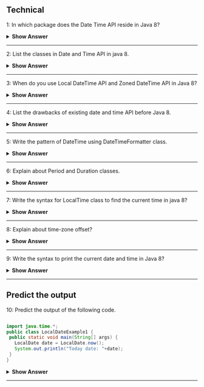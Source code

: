 ## Technical
1: In which package does the Date Time API reside in Java 8?

<details><summary><b> Show Answer </b></summary>
 
 Newly introduced Data Time API will be included in the <code>java.time </code> package

</details>

--- 


2: List the classes in Date and Time API in java 8.

<details><summary><b> Show Answer </b></summary>
 
- Local DateTime API - Simplified form of date - time API without any complexities.
- Zoned DateTime API - Special form of date - time API  with varaiations.

</details>

--- 

3: When do you use Local DateTime API and Zoned DateTime API in Java 8?

<details><summary><b> Show Answer </b></summary>

- It can be used when there is no need for time zones.
- It can be used when we need to consider time zones.

</details>

--- 


4: List the drawbacks of existing date and time API before Java 8.

<details><summary><b> Show Answer </b></summary>
 
- It is not thread safe 
- It was poorly Designed with less number of features
- Need to write a seperate code for handling time zone logic in older version. 

</details>

--- 

5: Write the pattern of DateTime using DateTimeFormatter class.
 
<details><summary><b> Show Answer </b></summary>

```java
DateTimeFormatter format = DateTimeFormatter.ofPattern("dd-MM-yyyy HH:mm:ss");  
```
</details>

--- 

6: Explain about Period and Duration classes.

<details><summary><b> Show Answer </b></summary>

 - <code>Period</code> handles date based amount of time . 
  - Example : "3 months and 1 day"
 - <code> Duration </code>handles time based amount of time (measured in terms of time).
  - Example : "3 seconds and 3 nanoseconds".

</details>

--- 

7: Write the syntax for LocalTime class to find the current time in java 8?

<details><summary><b> Show Answer </b></summary>

```java
LocalTime time = LocalTime.now();  
```
</details>
 
 --- 

 
8: Explain about time-zone offset?

<details><summary><b> Show Answer </b></summary>

- Its is an amount of time that a time -zone varies from Greenwich/UTC. 
- It is measured in fixed number of hours and minutes.

</details>

--- 

9: Write the syntax to print the current date and time in Java 8?

<details><summary><b> Show Answer </b></summary>

```java
LocalTime currentTime = LocalTime.now(); 

LocalDate currentDate = LocalDate.now();

LocalDateTime currentDateTime = LocalDateTime.now(); 
```

</details>

--- 

## Predict the output

10: Predict the output of the following code.

 ``` java

import java.time.*;    
public class LocalDateExample1 {    
  public static void main(String[] args) {    
    LocalDate date = LocalDate.now();   
    System.out.println("Today date: "+date);    
  }    
}

```

<details><summary><b> Show Answer </b></summary>

<code>LocalDate</code> class resides in <code>java.time</code> package and the factory method <code>now()</code> will display the current date. 

</details>

--- 



